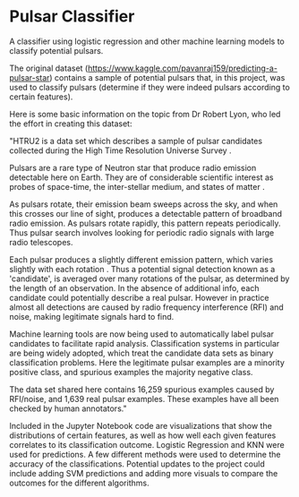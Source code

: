 # Pulsar Classifier
 A classifier using logistic regression and other machine learning models to classify potential pulsars.
 
 The original dataset (https://www.kaggle.com/pavanraj159/predicting-a-pulsar-star) contains a sample of potential pulsars that, in this project, was used to classify pulsars (determine if they were indeed pulsars according to certain features).
 
 Here is some basic information on the topic from Dr Robert Lyon, who led the effort in creating this dataset:
 
 "HTRU2 is a data set which describes a sample of pulsar candidates collected during the High Time Resolution Universe Survey .

Pulsars are a rare type of Neutron star that produce radio emission detectable here on Earth. They are of considerable scientific interest as probes of space-time, the inter-stellar medium, and states of matter .

As pulsars rotate, their emission beam sweeps across the sky, and when this crosses our line of sight, produces a detectable pattern of broadband radio emission. As pulsars
rotate rapidly, this pattern repeats periodically. Thus pulsar search involves looking for periodic radio signals with large radio telescopes.

Each pulsar produces a slightly different emission pattern, which varies slightly with each rotation . Thus a potential signal detection known as a 'candidate', is averaged over many rotations of the pulsar, as determined by the length of an observation. In the absence of additional info, each candidate could potentially describe a real pulsar. However in practice almost all detections are caused by radio frequency interference (RFI) and noise, making legitimate signals hard to find.

Machine learning tools are now being used to automatically label pulsar candidates to facilitate rapid analysis. Classification systems in particular are being widely adopted,
which treat the candidate data sets as binary classification problems. Here the legitimate pulsar examples are a minority positive class, and spurious examples the majority negative class.

The data set shared here contains 16,259 spurious examples caused by RFI/noise, and 1,639 real pulsar examples. These examples have all been checked by human annotators."

Included in the Jupyter Notebook code are visualizations that show the distributions of certain features, as well as how well each given features correlates to its classification outcome. Logistic Regression and KNN were used for predictions. A few different methods were used to determine the accuracy of the classifications. Potential updates to the project could include adding SVM predictions and adding more visuals to compare the outcomes for the different algorithms.
